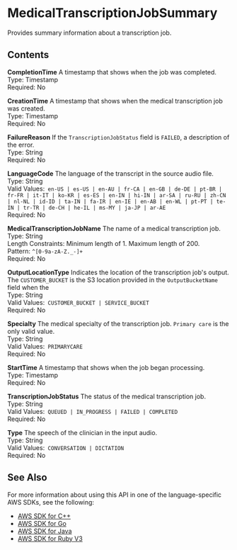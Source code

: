 # MedicalTranscriptionJobSummary<a name="API_MedicalTranscriptionJobSummary"></a>

Provides summary information about a transcription job\.

## Contents<a name="API_MedicalTranscriptionJobSummary_Contents"></a>

 **CompletionTime**   <a name="transcribe-Type-MedicalTranscriptionJobSummary-CompletionTime"></a>
A timestamp that shows when the job was completed\.  
Type: Timestamp  
Required: No

 **CreationTime**   <a name="transcribe-Type-MedicalTranscriptionJobSummary-CreationTime"></a>
A timestamp that shows when the medical transcription job was created\.  
Type: Timestamp  
Required: No

 **FailureReason**   <a name="transcribe-Type-MedicalTranscriptionJobSummary-FailureReason"></a>
If the `TranscriptionJobStatus` field is `FAILED`, a description of the error\.  
Type: String  
Required: No

 **LanguageCode**   <a name="transcribe-Type-MedicalTranscriptionJobSummary-LanguageCode"></a>
The language of the transcript in the source audio file\.  
Type: String  
Valid Values:` en-US | es-US | en-AU | fr-CA | en-GB | de-DE | pt-BR | fr-FR | it-IT | ko-KR | es-ES | en-IN | hi-IN | ar-SA | ru-RU | zh-CN | nl-NL | id-ID | ta-IN | fa-IR | en-IE | en-AB | en-WL | pt-PT | te-IN | tr-TR | de-CH | he-IL | ms-MY | ja-JP | ar-AE`   
Required: No

 **MedicalTranscriptionJobName**   <a name="transcribe-Type-MedicalTranscriptionJobSummary-MedicalTranscriptionJobName"></a>
The name of a medical transcription job\.  
Type: String  
Length Constraints: Minimum length of 1\. Maximum length of 200\.  
Pattern: `^[0-9a-zA-Z._-]+`   
Required: No

 **OutputLocationType**   <a name="transcribe-Type-MedicalTranscriptionJobSummary-OutputLocationType"></a>
Indicates the location of the transcription job's output\.  
The `CUSTOMER_BUCKET` is the S3 location provided in the `OutputBucketName` field when the   
Type: String  
Valid Values:` CUSTOMER_BUCKET | SERVICE_BUCKET`   
Required: No

 **Specialty**   <a name="transcribe-Type-MedicalTranscriptionJobSummary-Specialty"></a>
The medical specialty of the transcription job\. `Primary care` is the only valid value\.  
Type: String  
Valid Values:` PRIMARYCARE`   
Required: No

 **StartTime**   <a name="transcribe-Type-MedicalTranscriptionJobSummary-StartTime"></a>
A timestamp that shows when the job began processing\.  
Type: Timestamp  
Required: No

 **TranscriptionJobStatus**   <a name="transcribe-Type-MedicalTranscriptionJobSummary-TranscriptionJobStatus"></a>
The status of the medical transcription job\.  
Type: String  
Valid Values:` QUEUED | IN_PROGRESS | FAILED | COMPLETED`   
Required: No

 **Type**   <a name="transcribe-Type-MedicalTranscriptionJobSummary-Type"></a>
The speech of the clinician in the input audio\.  
Type: String  
Valid Values:` CONVERSATION | DICTATION`   
Required: No

## See Also<a name="API_MedicalTranscriptionJobSummary_SeeAlso"></a>

For more information about using this API in one of the language\-specific AWS SDKs, see the following:
+  [AWS SDK for C\+\+](https://docs.aws.amazon.com/goto/SdkForCpp/transcribe-2017-10-26/MedicalTranscriptionJobSummary) 
+  [AWS SDK for Go](https://docs.aws.amazon.com/goto/SdkForGoV1/transcribe-2017-10-26/MedicalTranscriptionJobSummary) 
+  [AWS SDK for Java](https://docs.aws.amazon.com/goto/SdkForJava/transcribe-2017-10-26/MedicalTranscriptionJobSummary) 
+  [AWS SDK for Ruby V3](https://docs.aws.amazon.com/goto/SdkForRubyV3/transcribe-2017-10-26/MedicalTranscriptionJobSummary) 